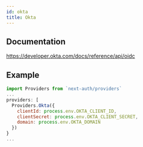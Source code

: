 ```yaml
---
id: okta
title: Okta
---
```


## Documentation

https://developer.okta.com/docs/reference/api/oidc

## Example

```js
import Providers from `next-auth/providers`
...
providers: [
  Providers.Okta({
    clientId: process.env.OKTA_CLIENT_ID,
    clientSecret: process.env.OKTA_CLIENT_SECRET,
    domain: process.env.OKTA_DOMAIN
  })
}
...
```